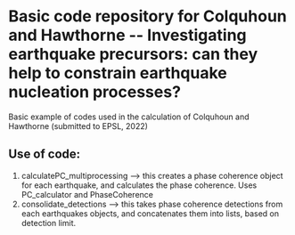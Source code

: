 # Basic code repository for Colquhoun and Hawthorne -- Investigating earthquake precursors: can they help to constrain earthquake nucleation processes?

Basic example of codes used in the calculation of Colquhoun and Hawthorne (submitted to EPSL, 2022)

## Use of code:
1. calculatePC_multiprocessing --> this creates a phase coherence object for each earthquake, and calculates the phase coherence. Uses PC_calculator and PhaseCoherence
2. consolidate_detections --> this takes phase coherence detections from each earthquakes objects, and concatenates them into lists, based on detection limit. 
